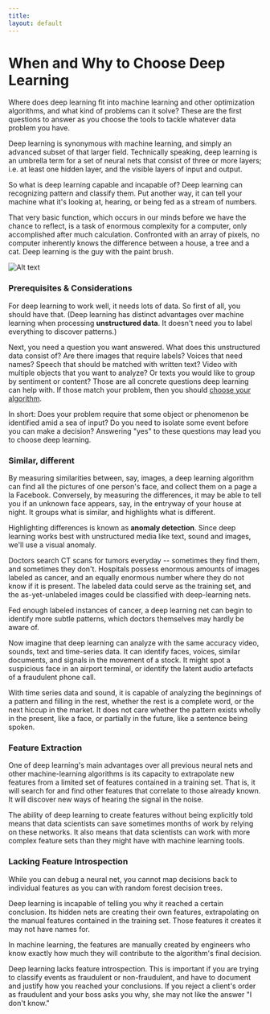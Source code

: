 ```yaml
---
title: 
layout: default
---
```


# When and Why to Choose Deep Learning

Where does deep learning fit into machine learning and other optimization algorithms, and what kind of problems can it solve? These are the first questions to answer as you choose the tools to tackle whatever data problem you have. 

Deep learning is synonymous with machine learning, and simply an advanced subset of that larger field. Technically speaking, deep learning is an umbrella term for a set of neural nets that consist of three or more layers; i.e. at least one hidden layer, and the visible layers of input and output. 

So what is deep learning capable and incapable of? Deep learning can recognizing pattern and classify them. Put another way, it can tell your machine what it's looking at, hearing, or being fed as a stream of numbers. 

That very basic function, which occurs in our minds before we have the chance to reflect, is a task of enormous complexity for a computer, only accomplished after much calculation. Confronted with an array of pixels, no computer inherently knows the difference between a house, a tree and a cat. Deep learning is the guy with the paint brush. 

![Alt text](../img/that_should_clear.jpg)

### Prerequisites & Considerations

For deep learning to work well, it needs lots of data. So first of all, you should have that. (Deep learning has distinct advantages over machine learning when processing **unstructured data**. It doesn't need you to label everything to discover patterns.)

Next, you need a question you want answered. What does this unstructured data consist of? Are there images that require labels? Voices that need names? Speech that should be matched with written text? Video with multiple objects that you want to analyze? Or texts you would like to group by sentiment or content? Those are all concrete questions deep learning can help with. If those match your problem, then you should [choose your algorithm](../neuralnetworktable.html). 

In short: Does your problem require that some object or phenomenon be identified amid a sea of input? Do you need to isolate some event before you can make a decision? Answering "yes" to these questions may lead you to choose deep learning. 

### Similar, different

By measuring similarities between, say, images, a deep learning algorithm can find all the pictures of one person's face, and collect them on a page a la Facebook. Conversely, by measuring the differences, it may be able to tell you if an unknown face appears, say, in the entryway of your house at night. It groups what is similar, and highlights what is different.

Highlighting differences is known as **anomaly detection**. Since deep learning works best with unstructured media like text, sound and images, we'll use a visual anomaly. 

Doctors search CT scans for tumors everyday -- sometimes they find them, and sometimes they don't. Hospitals possess enormous amounts of images labeled as cancer, and an equally enormous number where they do not know if it is present. The labeled data could serve as the training set, and the as-yet-unlabeled images could be classified with deep-learning nets. 

Fed enough labeled instances of cancer, a deep learning net can begin to identify more subtle patterns, which doctors themselves may hardly be aware of. 

Now imagine that deep learning can analyze with the same accuracy video, sounds, text and time-series data. It can identify faces, voices, similar documents, and signals in the movement of a stock. It might spot a suspicious face in an airport terminal, or identify the latent audio artefacts of a fraudulent phone call.

With time series data and sound, it is capable of analyzing the beginnings of a pattern and filling in the rest, whether the rest is a complete word, or the next hiccup in the market. It does not care whether the pattern exists wholly in the present, like a face, or partially in the future, like a sentence being spoken. 

### Feature Extraction

One of deep learning's main advantages over all previous neural nets and other machine-learning algorithms is its capacity to extrapolate new features from a limited set of features contained in a training set. That is, it will search for and find other features that correlate to those already known. It will discover new ways of hearing the signal in the noise. 

The ability of deep learning to create features without being explicitly told means that data scientists can save sometimes months of work by relying on these networks. It also means that data scientists can work with more complex feature sets than they might have with machine learning tools. 

### Lacking Feature Introspection

While you can debug a neural net, you cannot map decisions back to individual features as you can with random forest decision trees. 

Deep learning is incapable of telling you why it reached a certain conclusion. Its hidden nets are creating their own features, extrapolating on the manual features contained in the training set. Those features it creates it may not have names for. 

In machine learning, the features are manually created by engineers who know exactly how much they will contribute to the algorithm's final decision. 

Deep learning lacks feature introspection. This is important if you are trying to classify events as fraudulent or non-fraudulent, and have to document and justify how you reached your conclusions. If you reject a client's order as fraudulent and your boss asks you why, she may not like the answer "I don't know."



